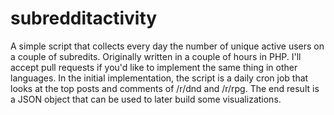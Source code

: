 # subredditactivity
A simple script that collects every day the number of unique active users on a couple of subredits.
Originally written in a couple of hours in PHP. I'll accept pull requests if you'd like to implement the same thing in other languages.
In the initial implementation, the script is a daily cron job that looks at the top posts and comments of /r/dnd and /r/rpg.
The end result is a JSON object that can be used to later build some visualizations.
